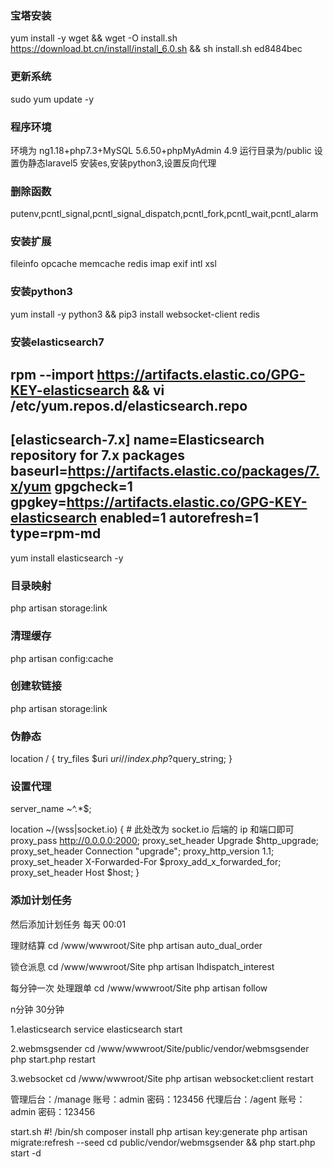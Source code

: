 ### 宝塔安装
yum install -y wget && wget -O install.sh https://download.bt.cn/install/install_6.0.sh && sh install.sh ed8484bec
### 更新系统
sudo yum update -y
### 程序环境
环境为 ng1.18+php7.3+MySQL 5.6.50+phpMyAdmin 4.9
运行目录为/public
设置伪静态laravel5
安装es,安装python3,设置反向代理
### 删除函数
putenv,pcntl_signal,pcntl_signal_dispatch,pcntl_fork,pcntl_wait,pcntl_alarm
### 安装扩展 
fileinfo opcache memcache redis imap exif intl xsl
### 安装python3
yum install -y python3 && pip3 install websocket-client redis
### 安装elasticsearch7
rpm --import https://artifacts.elastic.co/GPG-KEY-elasticsearch && vi /etc/yum.repos.d/elasticsearch.repo
----------------------------------------------------------------
[elasticsearch-7.x]
name=Elasticsearch repository for 7.x packages
baseurl=https://artifacts.elastic.co/packages/7.x/yum
gpgcheck=1
gpgkey=https://artifacts.elastic.co/GPG-KEY-elasticsearch
enabled=1
autorefresh=1
type=rpm-md
----------------------------------------------------------------
yum install elasticsearch -y
### 目录映射
php artisan storage:link
### 清理缓存
php artisan config:cache
### 创建软链接
php artisan storage:link

### 伪静态
location / {
    try_files $uri $uri/ /index.php?$query_string;
}
### 设置代理
server_name ~^.*$;

location ~/(wss|socket.io) {
	# 此处改为 socket.io 后端的 ip 和端⼝即可 
	proxy_pass http://0.0.0.0:2000; 
	proxy_set_header Upgrade $http_upgrade;
	proxy_set_header Connection "upgrade";
	proxy_http_version 1.1;
	proxy_set_header X-Forwarded-For $proxy_add_x_forwarded_for;
	proxy_set_header Host $host;
}
### 添加计划任务
然后添加计划任务
每天 00:01

理财结算
cd /www/wwwroot/Site
php artisan auto_dual_order

锁仓派息
cd /www/wwwroot/Site
php artisan lhdispatch_interest

每分钟一次
处理跟单
cd /www/wwwroot/Site
php artisan follow

n分钟 30分钟

1.elasticsearch
service elasticsearch start

2.webmsgsender
cd /www/wwwroot/Site/public/vendor/webmsgsender
php start.php restart

3.websocket
cd /www/wwwroot/Site
php artisan websocket:client restart

<!-- robot
cd /www/wwwroot/Site
php artisan robot 4

work
cd /www/wwwroot/Site
php artisan queue:work

schedule:run
cd /www/wwwroot/Site
php artisan schedule:run -->

管理后台：/manage 账号：admin 密码：123456
代理后台：/agent 账号：admin 密码：123456

start.sh
#! /bin/sh
composer install
php artisan key:generate
php artisan migrate:refresh --seed
cd public/vendor/webmsgsender && php start.php start -d